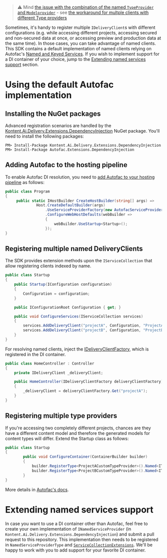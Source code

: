 > ⚠️ Mind [the issue with the combination of the named `TypeProvider` and `Modelprovider`](https://github.com/kontent-ai/delivery-sdk-net/issues/312) - see [the workaround for multple clients with different Type providers](https://github.com/kontent-ai/delivery-sdk-net/issues/312#issuecomment-1138139987)

Sometimes, it's handy to register multiple `IDeliveryClient`s with different configurations (e.g. while accessing different projects, accessing secured and non-secured data at once, or accessing preview and production data at the same time). In those cases, you can take advantage of named clients.
This SDK contains a default implementation of named clients relying on Autofac's [Named and Keyed Services](https://autofaccn.readthedocs.io/en/latest/advanced/keyed-services.html). If you wish to implement support for a DI container of your choice, jump to the [Extending named services support](#extending-named-services-support) section.

# Using the default Autofac implementation

## Installing the NuGet packages
Advanced registration scenarios are handled by the [Kontent.Ai.Delivery.Extensions.DependencyInjection](https://www.nuget.org/packages/Kontent.Ai.Delivery.Extensions.DependencyInjection) NuGet package. You'll need to install the following packages:
```
PM> Install-Package Kontent.Ai.Delivery.Extensions.DependencyInjection
PM> Install-Package Autofac.Extensions.DependencyInjection
```

## Adding Autofac to the hosting pipeline
To enable Autofac DI resolution, you need to [add Autofac to your hosting pipeline](https://autofaccn.readthedocs.io/en/latest/integration/aspnetcore.html#asp-net-core-3-0-and-generic-hosting) as follows:

```csharp
public class Program
{
     public static IHostBuilder CreateHostBuilder(string[] args) =>
              Host.CreateDefaultBuilder(args)
                  .UseServiceProviderFactory(new AutofacServiceProviderFactory()) // Add this line
                  .ConfigureWebHostDefaults(webBuilder =>
                  {
                      webBuilder.UseStartup<Startup>();
                  });
}
```

## Registering multiple named DeliveryClients

The SDK provides extension methods upon the `IServiceCollection` that allow registering clients indexed by name.

```csharp
public class Startup
{
    public Startup(IConfiguration configuration)
    {
        Configuration = configuration;
    }

    public IConfigurationRoot Configuration { get; }

    public void ConfigureServices(IServiceCollection services)
    {
        services.AddDeliveryClient("projectA", Configuration, "ProjectAOptions", NamedServiceProviderType.Autofac);
        services.AddDeliveryClient("projectB", Configuration, "ProjectBOptions", NamedServiceProviderType.Autofac);
    }
}
```

For resolving named clients, inject the [IDeliveryClientFactory](https://github.com/kontent-ai/delivery-sdk-net/Kontent.Ai.Delivery.Abstractions/IDeliveryClientFactory.cs), which is registered in the DI container.

```csharp
public class HomeController : Controller
{
    private IDeliveryClient _deliveryClient;

    public HomeController(IDeliveryClientFactory deliveryClientFactory)
    {
        _deliveryClient = deliveryClientFactory.Get("projectA");
    }
}
```

## Registering multiple type providers
If you're accessing two completely different projects, chances are they have a different content model and therefore the generated models for content types will differ. Extend the Startup class as follows:

```csharp
public class Startup
{
        public void ConfigureContainer(ContainerBuilder builder)
        {
            builder.RegisterType<ProjectACustomTypeProvider>().Named<ITypeProvider>("projectA");
            builder.RegisterType<ProjectBCustomTypeProvider>().Named<ITypeProvider>("projectB");
        }
}
```

More details in [Autofac's docs](https://autofaccn.readthedocs.io/en/latest/integration/aspnetcore.html#startup-class).

# Extending named services support
In case you want to use a DI container other than Autofac, feel free to create your own implementation of `INamedServiceProvider` (in `Kontent.Ai.Delivery.Extensions.DependencyInjection`) and submit a pull request to this repository.
This implementation then needs to be registered in `NamedServiceProviderType` and [`ServiceCollectionExtensions`](https://github.com/kontent-ai/delivery-sdk-net/Kontent.Ai.Delivery.Extensions.DependencyInjection/Extensions/ServiceCollectionExtensions.cs#L133).
We'll be happy to work with you to add support for your favorite DI container.